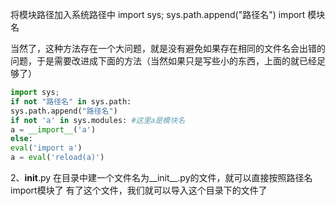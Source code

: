 将模块路径加入系统路径中
import sys;
sys.path.append("路径名")
import 模块名	

当然了，这种方法存在一个大问题，就是没有避免如果存在相同的文件名会出错的问题，于是需要改进成下面的方法（当然如果只是写些小的东西，上面的就已经足够了）

```python
import sys;
if not "路径名" in sys.path:
sys.path.append("路径名")
if not 'a' in sys.modules: #这里a是模块名
a = __import__('a')
else:
eval('import a')
a = eval('reload(a)')
```

2、__init__.py
在目录中建一个文件名为__init__.py的文件，就可以直接按照路径名import模块了
有了这个文件，我们就可以导入这个目录下的文件了
